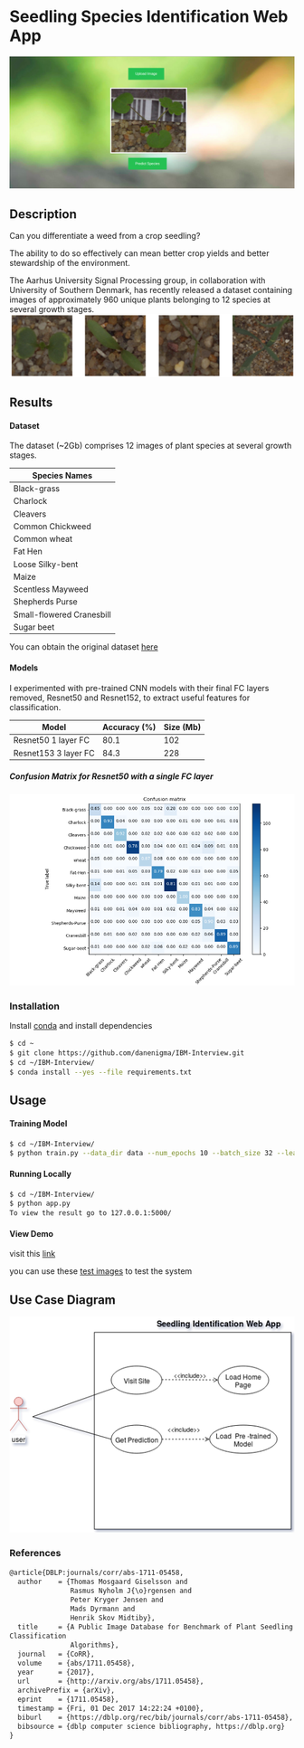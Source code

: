 # Seedling Species Identification Web App
![alt tag](https://github.com/danenigma/IBM-Interview/blob/master/web.png)

## Description
Can you differentiate a weed from a crop seedling?

The ability to do so effectively can mean better crop yields and better stewardship of the environment.

The Aarhus University Signal Processing group, in collaboration with University of Southern Denmark, has recently released a dataset containing images of approximately 960 unique plants belonging to 12 species at several growth stages.
![alt tag](https://github.com/danenigma/IBM-Interview/blob/master/seedlings.png)

## Results


#### Dataset

The dataset (~2Gb) comprises 12 images of plant species at several growth stages.

| Species Names |
| ------------- |
| Black-grass |
| Charlock |
| Cleavers |
| Common Chickweed |
| Common wheat |
| Fat Hen | 
| Loose Silky-bent |
| Maize |
| Scentless Mayweed |
| Shepherds Purse |
| Small-flowered Cranesbill |
| Sugar beet |

You can obtain the original dataset [here](https://vision.eng.au.dk/plant-seedlings-dataset/)
#### Models 

I experimented with pre-trained CNN models with their final FC layers removed, Resnet50 and Resnet152, to extract useful features for classification.

| Model    | Accuracy (%) | Size (Mb) |
| -------- | -------- | ---------- |
| Resnet50  1 layer FC| 80.1 | 102 |
| Resnet153 3 layer FC| 84.3 | 228 |
 
##### Confusion Matrix for Resnet50 with a single FC layer 
![alt tag](https://github.com/danenigma/IBM-Interview/blob/master/Figure_1.png)
### Installation

Install [conda](https://conda.io/docs/user-guide/install/index.html) and install dependencies

```sh
$ cd ~
$ git clone https://github.com/danenigma/IBM-Interview.git
$ cd ~/IBM-Interview/
$ conda install --yes --file requirements.txt
```
## Usage
#### Training Model
```sh
$ cd ~/IBM-Interview/
$ python train.py --data_dir data --num_epochs 10 --batch_size 32 --learning_rate 0.001 
```
#### Running Locally
```sh
$ cd ~/IBM-Interview/
$ python app.py
To view the result go to 127.0.0.1:5000/
```
#### View Demo
visit this [link](http://ec2-35-155-215-84.us-west-2.compute.amazonaws.com:5000/)

you can use these [test images](https://github.com/danenigma/IBM-Interview/blob/master/test_images/)
to test the system 
## Use Case Diagram
![alt tag](https://github.com/danenigma/IBM-Interview/blob/master/usecase.png)


### References

	@article{DBLP:journals/corr/abs-1711-05458,
	  author    = {Thomas Mosgaard Giselsson and
		           Rasmus Nyholm J{\o}rgensen and
		           Peter Kryger Jensen and
		           Mads Dyrmann and
		           Henrik Skov Midtiby},
	  title     = {A Public Image Database for Benchmark of Plant Seedling Classification
		           Algorithms},
	  journal   = {CoRR},
	  volume    = {abs/1711.05458},
	  year      = {2017},
	  url       = {http://arxiv.org/abs/1711.05458},
	  archivePrefix = {arXiv},
	  eprint    = {1711.05458},
	  timestamp = {Fri, 01 Dec 2017 14:22:24 +0100},
	  biburl    = {https://dblp.org/rec/bib/journals/corr/abs-1711-05458},
	  bibsource = {dblp computer science bibliography, https://dblp.org}
	}


